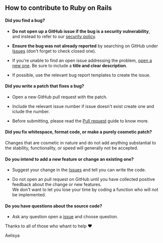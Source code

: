 ## How to contribute to Ruby on Rails

#### **Did you find a bug?**

* **Do not open up a GitHub issue if the bug is a security vulnerability**, and instead to refer to our [security policy](https://github.com/michaelb-ae/Aelisya-Tweaker/security/policy).

* **Ensure the bug was not already reported** by searching on GitHub under [Issues](https://github.com/michaelb-ae/Aelisya-Tweaker/issues) (don't forget to check closed one).

* If you're unable to find an open issue addressing the problem, [open a new one](https://github.com/michaelb-ae/Aelisya-Tweaker/issues/new/choose). Be sure to include a **title and clear description**.

* If possible, use the relevant bug report templates to create the issue.

#### **Did you write a patch that fixes a bug?**

* Open a new GitHub pull request with the patch.

* Include the relevant issue number if issue doesn't exist create one and iclude the number.

* Before submitting, please read the [Pull request](https://github.com/michaelb-ae/Aelisya-Tweaker/blob/master/PULL_REQUEST_TEMPLATE.md) guide to know more.

#### **Did you fix whitespace, format code, or make a purely cosmetic patch?**

Changes that are cosmetic in nature and do not add anything substantial to the stability, functionality, or speed will generally not be accepted.

#### **Do you intend to add a new feature or change an existing one?**

* Suggest your change in the [Issues](https://github.com/michaelb-ae/Aelisya-Tweaker/issues) and tell you can write the code.

* Do not open an pull request on GitHub until you have collected positive feedback about the change or new features.\
We don't want to let you lose your time by coding a function who will not be implemented.

#### **Do you have questions about the source code?**

* Ask any question open a [issue](https://github.com/michaelb-ae/Aelisya-Tweaker/issues/new/choose) and choose question.

Thanks to all of those who whant to help :heart:

Aelisya
